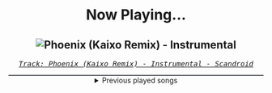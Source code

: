 <div align="center"> 
<h1>Now Playing...</h1>

![Phoenix (Kaixo Remix) - Instrumental](https://i.scdn.co/image/ab67616d00001e02dc4510371dc9711f7bfe2601)
--
_<samp><a href="https://open.spotify.com/track/64QBSFjGCf8XCQnWZGM8Qy">Track: Phoenix (Kaixo Remix) - Instrumental - Scandroid</a></samp>_

<div style="border: 1px #4B5054 solid"></div>
<details>
  <summary>
    Previous played songs
  </summary>
  <table>
    <thead>
      <tr>
        <th>
          Artist
        </th>
        <th>
          Song
        </th>
        <th>
          Link
        </th>
      </tr>
    </thead>
    <tbody>
      <tr><td>Scandroid</td><td>Phoenix (Kaixo Remix) - Instrumental</td><td><a href="https://open.spotify.com/track/64QBSFjGCf8XCQnWZGM8Qy">https://open.spotify.com/track/64QBSFjGCf8XCQnWZGM8Qy</a></td></tr><tr><td>The Forgotten</td><td>Evolution</td><td><a href="https://open.spotify.com/track/53uSXBYuQwFHkXPtC6TxW2">https://open.spotify.com/track/53uSXBYuQwFHkXPtC6TxW2</a></td></tr><tr><td>Neddie</td><td>Fiji</td><td><a href="https://open.spotify.com/track/3lBpJdChpTnFn000N4p9bn">https://open.spotify.com/track/3lBpJdChpTnFn000N4p9bn</a></td></tr><tr><td>Draeden</td><td>Monolith</td><td><a href="https://open.spotify.com/track/1C5hH46u4bGHHarFve2Ior">https://open.spotify.com/track/1C5hH46u4bGHHarFve2Ior</a></td></tr><tr><td>Raizer</td><td>Sharp - Instrumental</td><td><a href="https://open.spotify.com/track/6EQqj5cHjhnwKCfyUywg0c">https://open.spotify.com/track/6EQqj5cHjhnwKCfyUywg0c</a></td></tr><tr><td>Celldweller</td><td>Electric Eye (Zardonic Remix) - Instrumental</td><td><a href="https://open.spotify.com/track/68iee6T9Ep8XtRNLJhlNFI">https://open.spotify.com/track/68iee6T9Ep8XtRNLJhlNFI</a></td></tr><tr><td>Void Chapter</td><td>Irrational Anthem</td><td><a href="https://open.spotify.com/track/6uDmKbDuASH6oGiavKVZMj">https://open.spotify.com/track/6uDmKbDuASH6oGiavKVZMj</a></td></tr><tr><td>Celldweller</td><td>Mission to Mercury</td><td><a href="https://open.spotify.com/track/3eTv8n7XUwo92bROqnkPXu">https://open.spotify.com/track/3eTv8n7XUwo92bROqnkPXu</a></td></tr><tr><td>Essenger</td><td>Nightcall - Instrumental</td><td><a href="https://open.spotify.com/track/3utPptXu89zywd6AOzKNof">https://open.spotify.com/track/3utPptXu89zywd6AOzKNof</a></td></tr><tr><td>FreqGen</td><td>Future 1993</td><td><a href="https://open.spotify.com/track/1M43prMoyzAqYHaMAjZtHG">https://open.spotify.com/track/1M43prMoyzAqYHaMAjZtHG</a></td></tr><tr><td>The Forgotten</td><td>Broken - Instrumental</td><td><a href="https://open.spotify.com/track/5EuABqGpZvQF4dombdLDia">https://open.spotify.com/track/5EuABqGpZvQF4dombdLDia</a></td></tr><tr><td>Voicians</td><td>Cypher</td><td><a href="https://open.spotify.com/track/5C1eGFA4jegRYOkNUBPvRg">https://open.spotify.com/track/5C1eGFA4jegRYOkNUBPvRg</a></td></tr><tr><td>The Forgotten</td><td>Language - Instrumental</td><td><a href="https://open.spotify.com/track/3V7xadaqsYIi8AlwufrGUA">https://open.spotify.com/track/3V7xadaqsYIi8AlwufrGUA</a></td></tr><tr><td>Nouveau Arcade</td><td>Summer Is Over (Fury Weekend Remix) - Instrumental</td><td><a href="https://open.spotify.com/track/1ERfAUFz2D2mYyvrwesHP6">https://open.spotify.com/track/1ERfAUFz2D2mYyvrwesHP6</a></td></tr><tr><td>totto</td><td>Hashmal</td><td><a href="https://open.spotify.com/track/3xFILhjcor6RzVcyxjsLiI">https://open.spotify.com/track/3xFILhjcor6RzVcyxjsLiI</a></td></tr><tr><td>Toronto Is Broken</td><td>The Moment - Instrumental</td><td><a href="https://open.spotify.com/track/3ipwEmgRdd35GWcao9yrQg">https://open.spotify.com/track/3ipwEmgRdd35GWcao9yrQg</a></td></tr><tr><td>Neddie</td><td>Squid Technology</td><td><a href="https://open.spotify.com/track/2IzCxGt6rY1wvHmekhtFgD">https://open.spotify.com/track/2IzCxGt6rY1wvHmekhtFgD</a></td></tr><tr><td>Gancher & Ruin</td><td>Watch Me</td><td><a href="https://open.spotify.com/track/01P2QF3e1fzYMayFnRM25X">https://open.spotify.com/track/01P2QF3e1fzYMayFnRM25X</a></td></tr><tr><td>NÖCTÆ</td><td>Everything You Know - Instrumental</td><td><a href="https://open.spotify.com/track/0zjN4UjD5OSyGFzUUzsV0S">https://open.spotify.com/track/0zjN4UjD5OSyGFzUUzsV0S</a></td></tr><tr><td>Signal Void</td><td>Bad Sector</td><td><a href="https://open.spotify.com/track/1W5j5803ybDe8TaOk5p4Cc">https://open.spotify.com/track/1W5j5803ybDe8TaOk5p4Cc</a></td></tr>
    </tbody>
  </table>
</details>

</div>
